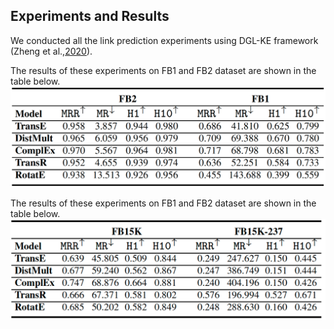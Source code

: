 ## Experiments and Results

We conducted all the link prediction experiments using DGL-KE framework (Zheng et al.,[2020](https://arxiv.org/pdf/2004.08532.pdf)). 

The results of these experiments on FB1 and FB2 dataset are shown in the table below. 
![This is an image](https://raw.githubusercontent.com/idirlab/freebases/main/Experiments/FB1vsFB2.png?token=GHSAT0AAAAAABM7PLAJ6JQZEAZUCSOPAYCGYVKH2VQ)

The results of these experiments on FB1 and FB2 dataset are shown in the table below. 
![This is an image](https://raw.githubusercontent.com/idirlab/freebases/main/Experiments/FB15KvsFB15K-237.png?token=GHSAT0AAAAAABM7PLAJGMEJFVKBERQVNINEYVKH4OA)
